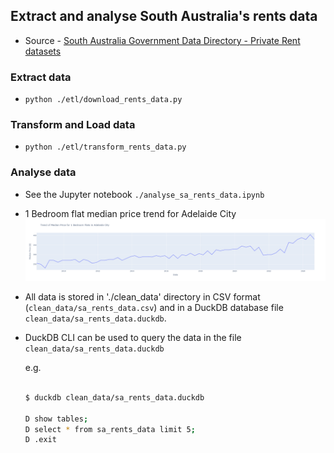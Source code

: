 
## Extract and analyse South Australia's rents data


- Source - [South Australia Government Data Directory - Private Rent datasets](https://data.sa.gov.au/data/dataset/private-rent-report)

### Extract data 

- `python ./etl/download_rents_data.py`

### Transform and Load data

- `python ./etl/transform_rents_data.py`


### Analyse data

- See the Jupyter notebook `./analyse_sa_rents_data.ipynb`

- 1 Bedroom flat median price trend for Adelaide City
![Adelaide 1 Bedroom Flat Median Price Trend](images/adelaide_1br_flat_med_price_trend.png)


- All data is stored in './clean_data' directory in CSV format (`clean_data/sa_rents_data.csv`) and in a DuckDB database file `clean_data/sa_rents_data.duckdb`.
- DuckDB CLI can be used to query the data in the file `clean_data/sa_rents_data.duckdb`

    e.g. 

    ```bash

    $ duckdb clean_data/sa_rents_data.duckdb

    D show tables;
    D select * from sa_rents_data limit 5;
    D .exit

    ```
